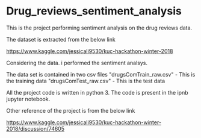 # Drug_reviews_sentiment_analysis
This is the project  performing sentiment analysis on the drug reviews data. 



The dataset is extracted from the below link 

https://www.kaggle.com/jessicali9530/kuc-hackathon-winter-2018


Considering the data. i performed the sentiment analsys.

The data set is contained in two  csv files 
 "drugsComTrain_raw.csv" -  This is the training data 
 "drugsComTest_raw.csv" - This is the test data 
 
 All the project code is written in python 3. The code is present in the ipnb jupyter notebook.
 
 
 Other reference of the project is from the below link 
 
 https://www.kaggle.com/jessicali9530/kuc-hackathon-winter-2018/discussion/74605
